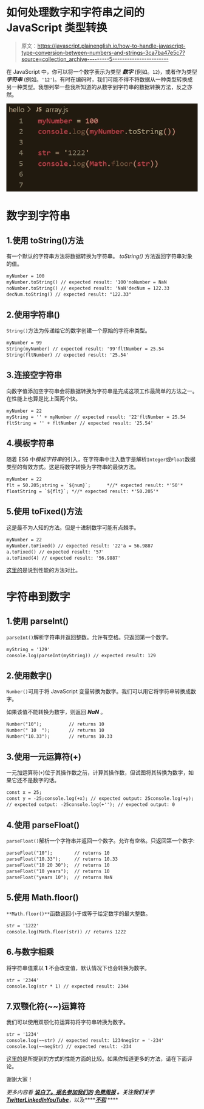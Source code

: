 # 如何处理数字和字符串之间的 JavaScript 类型转换

> 原文：<https://javascript.plainenglish.io/how-to-handle-javascript-type-conversion-between-numbers-and-strings-3ca7ba47e5c7?source=collection_archive---------5----------------------->

在 JavaScript 中，你可以将一个数字表示为类型 ***数字*** (例如。`12`)，或者作为类型 ***字符串*** (例如。`'12'`)。有时在编码时，我们可能不得不将数据从一种类型转换成另一种类型。我想列举一些我所知道的从数字到字符串的数据转换方法，反之亦然。

![](img/9c4e8571e944bcdb7deaf1db7a43eb11.png)

# 数字到字符串

## 1.使用 toString()方法

有一个默认的字符串方法将数据转换为字符串。 *toString()* 方法返回字符串对象的值。

```
myNumber = 100
myNumber.toString() // expected result: '100'noNumber = NaN
noNumber.toString() // expected result: 'NaN'decNum = 122.33
decNum.toString() // expected result: "122.33"
```

## 2.使用字符串()

`String()`方法为传递给它的数字创建一个原始的字符串类型。

```
myNumber = 99
String(myNumber) // expected result: '99'fltNumber = 25.54
String(fltNumber) // expected result: '25.54'
```

## 3.连接空字符串

向数字值添加空字符串会将数据转换为字符串是完成这项工作最简单的方法之一。在性能上也算是比上面两个快。

```
myNumber = 22
myString = '' + myNumber // expected result: '22'fltNumber = 25.54
fltString = '' + fltNumber // expected result: '25.54'
```

## 4.模板字符串

随着 ES6 中*模板字符串*的引入，在字符串中注入数字是解析`Integer`或`Float`数据类型的有效方式。这是将数字转换为字符串的最快方法。

```
myNumber = 22
flt = 50.205;string = `${num}`;      *//* expected result: *'50'* 
floatString = `${flt}`; *//* expected result: *'50.205'*
```

## 5.使用 toFixed()方法

这是最不为人知的方法。但是十进制数字可能有点棘手。

```
myNumber = 22
myNumber.toFixed() // expected result: '22'a = 56.9887
a.toFixed() // expected result: '57'
a.toFixed(4) // expected result: '56.9887'
```

[这里的](https://i.stack.imgur.com/mPxVd.png)是说到性能的方法对比。

# 字符串到数字

## 1.使用 parseInt()

`parseInt()`解析字符串并返回整数。允许有空格。只返回第一个数字。

```
myString = '129' 
console.log(parseInt(myString)) // expected result: 129
```

## 2.使用数字()

`Number()`可用于将 JavaScript 变量转换为数字。我们可以用它将字符串转换成数字。

如果该值不能转换为数字，则返回 ***NaN*** 。

```
Number("10");          // returns 10
Number(" 10  ");       // returns 10
Number("10.33");       // returns 10.33
```

## 3.使用一元运算符(+)

一元加运算符(`+`)位于其操作数之前，计算其操作数，但试图将其转换为数字，如果它还不是数字的话。

```
const x = 25;
const y = -25;console.log(+x); // expected output: 25console.log(+y); // expected output: -25console.log(+''); // expected output: 0
```

## 4.使用 parseFloat()

`parseFloat()`解析一个字符串并返回一个数字。允许有空格。只返回第一个数字:

```
parseFloat("10");        // returns 10
parseFloat("10.33");     // returns 10.33
parseFloat("10 20 30");  // returns 10
parseFloat("10 years");  // returns 10
parseFloat("years 10");  // returns NaN
```

## 5.使用 Math.floor()

`**Math.floor()**`函数返回小于或等于给定数字的最大整数。

```
str = '1222'
console.log(Math.floor(str)) // returns 1222
```

## 6.与数字相乘

将字符串值乘以 **1** 不会改变值，默认情况下也会转换为数字。

```
str = '2344'
console.log(str * 1) // expected result: 2344
```

## 7.双颚化符(~~)运算符

我们可以使用双颚化符运算符将字符串转换为数字。

```
str = '1234'
console.log(~~str) // expected result: 1234negStr = '-234'
console.log(~~negStr) // expected result: -234
```

[这里的](https://i.stack.imgur.com/PXxhB.png)是所提到的方式的性能方面的比较。如果你知道更多的方法，请在下面评论。

谢谢大家！

*更多内容看* [***说白了。报名参加我们的***](https://plainenglish.io/) **[***免费周报***](http://newsletter.plainenglish.io/) *。关注我们关于*[***Twitter***](https://twitter.com/inPlainEngHQ)[***LinkedIn***](https://www.linkedin.com/company/inplainenglish/)*[***YouTube***](https://www.youtube.com/channel/UCtipWUghju290NWcn8jhyAw)***，以及****[***不和***](https://discord.gg/GtDtUAvyhW) ****